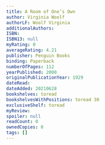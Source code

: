 ```yaml
---
title: A Room of One’s Own
author: Virginia Woolf
authorLF: Woolf Virginia
additionalAuthors: 
ISBN: 
ISBN13: null
myRating: 0
averageRating: 4.21
publisher: Penguin Books
binding: Paperback
numberOfPages: 112
yearPublished: 2000
originalPublicationYear: 1929
dateRead: 
dateAdded: 20210628
bookshelves: toread
bookshelvesWithPositions: toread 30
exclusiveShelf: toread
myReview: 
spoiler: null
readCount: 0
ownedCopies: 0
tags: []
---
```


